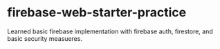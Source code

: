 # firebase-web-starter-practice

Learned basic firebase implementation with firebase auth, firestore, and basic security measueres.
